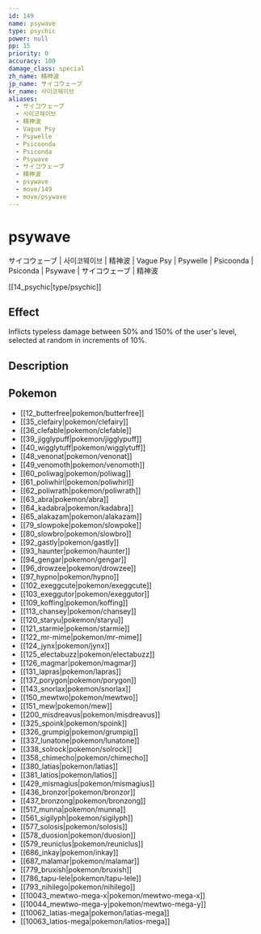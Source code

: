 ```yaml
---
id: 149
name: psywave
type: psychic
power: null
pp: 15
priority: 0
accuracy: 100
damage_class: special
zh_name: 精神波
jp_name: サイコウェーブ
kr_name: 사이코웨이브
aliases:
  - サイコウェーブ
  - 사이코웨이브
  - 精神波
  - Vague Psy
  - Psywelle
  - Psicoonda
  - Psiconda
  - Psywave
  - サイコウェーブ
  - 精神波
  - psywave
  - move/149
  - move/psywave
---
```

# psywave
    
サイコウェーブ | 사이코웨이브 | 精神波 | Vague Psy | Psywelle | Psicoonda | Psiconda | Psywave | サイコウェーブ | 精神波

[[14_psychic|type/psychic]]

## Effect

Inflicts typeless damage between 50% and 150% of the user's level, selected at random in increments of 10%.

## Description



## Pokemon

- [[12_butterfree|pokemon/butterfree]]
- [[35_clefairy|pokemon/clefairy]]
- [[36_clefable|pokemon/clefable]]
- [[39_jigglypuff|pokemon/jigglypuff]]
- [[40_wigglytuff|pokemon/wigglytuff]]
- [[48_venonat|pokemon/venonat]]
- [[49_venomoth|pokemon/venomoth]]
- [[60_poliwag|pokemon/poliwag]]
- [[61_poliwhirl|pokemon/poliwhirl]]
- [[62_poliwrath|pokemon/poliwrath]]
- [[63_abra|pokemon/abra]]
- [[64_kadabra|pokemon/kadabra]]
- [[65_alakazam|pokemon/alakazam]]
- [[79_slowpoke|pokemon/slowpoke]]
- [[80_slowbro|pokemon/slowbro]]
- [[92_gastly|pokemon/gastly]]
- [[93_haunter|pokemon/haunter]]
- [[94_gengar|pokemon/gengar]]
- [[96_drowzee|pokemon/drowzee]]
- [[97_hypno|pokemon/hypno]]
- [[102_exeggcute|pokemon/exeggcute]]
- [[103_exeggutor|pokemon/exeggutor]]
- [[109_koffing|pokemon/koffing]]
- [[113_chansey|pokemon/chansey]]
- [[120_staryu|pokemon/staryu]]
- [[121_starmie|pokemon/starmie]]
- [[122_mr-mime|pokemon/mr-mime]]
- [[124_jynx|pokemon/jynx]]
- [[125_electabuzz|pokemon/electabuzz]]
- [[126_magmar|pokemon/magmar]]
- [[131_lapras|pokemon/lapras]]
- [[137_porygon|pokemon/porygon]]
- [[143_snorlax|pokemon/snorlax]]
- [[150_mewtwo|pokemon/mewtwo]]
- [[151_mew|pokemon/mew]]
- [[200_misdreavus|pokemon/misdreavus]]
- [[325_spoink|pokemon/spoink]]
- [[326_grumpig|pokemon/grumpig]]
- [[337_lunatone|pokemon/lunatone]]
- [[338_solrock|pokemon/solrock]]
- [[358_chimecho|pokemon/chimecho]]
- [[380_latias|pokemon/latias]]
- [[381_latios|pokemon/latios]]
- [[429_mismagius|pokemon/mismagius]]
- [[436_bronzor|pokemon/bronzor]]
- [[437_bronzong|pokemon/bronzong]]
- [[517_munna|pokemon/munna]]
- [[561_sigilyph|pokemon/sigilyph]]
- [[577_solosis|pokemon/solosis]]
- [[578_duosion|pokemon/duosion]]
- [[579_reuniclus|pokemon/reuniclus]]
- [[686_inkay|pokemon/inkay]]
- [[687_malamar|pokemon/malamar]]
- [[779_bruxish|pokemon/bruxish]]
- [[786_tapu-lele|pokemon/tapu-lele]]
- [[793_nihilego|pokemon/nihilego]]
- [[10043_mewtwo-mega-x|pokemon/mewtwo-mega-x]]
- [[10044_mewtwo-mega-y|pokemon/mewtwo-mega-y]]
- [[10062_latias-mega|pokemon/latias-mega]]
- [[10063_latios-mega|pokemon/latios-mega]]


